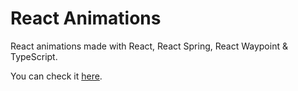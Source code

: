 # React Animations

React animations made with React, React Spring, React Waypoint & TypeScript.

You can check it [here](https://YL2120.github.io/Animations-React).